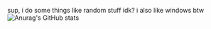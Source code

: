 sup, i do some things like random stuff idk?
i also like windows btw
![Anurag's GitHub stats](https://github-readme-stats.vercel.app/api?username=izhan&show=reviews,discussions_started,discussions_answered,prs_merged,prs_merged_percentage)
